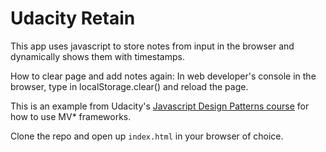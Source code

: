 # Udacity Retain
This app uses javascript to store notes from input in the browser and dynamically shows them with timestamps.

How to clear page and add notes again:
In web developer's console in the browser, type in localStorage.clear() and reload the page.

This is an example from Udacity's [Javascript Design Patterns course](https://www.udacity.com/course/javascript-design-patterns--ud989) for how to use MV* frameworks.

Clone the repo and open up `index.html` in your browser of choice.
